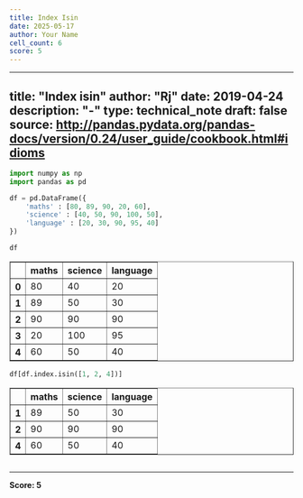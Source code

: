 ```yaml
---
title: Index Isin
date: 2025-05-17
author: Your Name
cell_count: 6
score: 5
---
```


---
title: "Index isin"
author: "Rj"
date: 2019-04-24
description: "-"
type: technical_note
draft: false
source: http://pandas.pydata.org/pandas-docs/version/0.24/user_guide/cookbook.html#idioms
---

```python
import numpy as np
import pandas as pd
```


```python
df = pd.DataFrame({
    'maths' : [80, 89, 90, 20, 60],
    'science' : [40, 50, 90, 100, 50],
    'language' : [20, 30, 90, 95, 40]
})
```


```python
df
```




<div>
<style scoped>
    .dataframe tbody tr th:only-of-type {
        vertical-align: middle;
    }

    .dataframe tbody tr th {
        vertical-align: top;
    }

    .dataframe thead th {
        text-align: right;
    }
</style>
<table border="1" class="dataframe">
  <thead>
    <tr style="text-align: right;">
      <th></th>
      <th>maths</th>
      <th>science</th>
      <th>language</th>
    </tr>
  </thead>
  <tbody>
    <tr>
      <th>0</th>
      <td>80</td>
      <td>40</td>
      <td>20</td>
    </tr>
    <tr>
      <th>1</th>
      <td>89</td>
      <td>50</td>
      <td>30</td>
    </tr>
    <tr>
      <th>2</th>
      <td>90</td>
      <td>90</td>
      <td>90</td>
    </tr>
    <tr>
      <th>3</th>
      <td>20</td>
      <td>100</td>
      <td>95</td>
    </tr>
    <tr>
      <th>4</th>
      <td>60</td>
      <td>50</td>
      <td>40</td>
    </tr>
  </tbody>
</table>
</div>




```python
df[df.index.isin([1, 2, 4])]
```




<div>
<style scoped>
    .dataframe tbody tr th:only-of-type {
        vertical-align: middle;
    }

    .dataframe tbody tr th {
        vertical-align: top;
    }

    .dataframe thead th {
        text-align: right;
    }
</style>
<table border="1" class="dataframe">
  <thead>
    <tr style="text-align: right;">
      <th></th>
      <th>maths</th>
      <th>science</th>
      <th>language</th>
    </tr>
  </thead>
  <tbody>
    <tr>
      <th>1</th>
      <td>89</td>
      <td>50</td>
      <td>30</td>
    </tr>
    <tr>
      <th>2</th>
      <td>90</td>
      <td>90</td>
      <td>90</td>
    </tr>
    <tr>
      <th>4</th>
      <td>60</td>
      <td>50</td>
      <td>40</td>
    </tr>
  </tbody>
</table>
</div>




```python

```


---
**Score: 5**